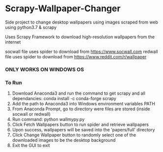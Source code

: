 # Scrapy-Wallpaper-Changer
Side project to change desktop wallpapers using images scraped from web using python3.7 &amp; scrapy

Uses Scrapy Framework to download high-resolution wallpapers from the internet

socwall file uses spider to download from https://www.socwall.com 
redwall file uses spider to download from https://www.reddit.com/r/wallpaper 


### ONLY WORKS ON WINDOWS OS ###

### To Run ###
1. Download Anaconda3 and run the command to get scrapy and all dependancies: conda install -c conda-forge scrapy 
2. Add the path to Anaconda3 into Windows environment variables PATH
3. From Anaconda Prompt, go to directory were files are stored (inside socwall or redwall)
4. Run command: python wallmypy.py
5. Click Fetch Wallpapers button to run spider and retrieve wallpapers
6. Upon success, wallpapers will be saved into the 'papers/full' directory
7. Click Change Wallpaper button to randomly select one of the downloaded images to be the desktop background
8. Exit the GUI to exit
